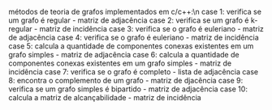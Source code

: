 métodos de teoria de grafos implementados em c/c++:\n
case 1: verifica se um grafo é regular - matriz de adjacência
case 2: verifica se um grafo é k-regular - matriz de incidência
case 3: verifica se o grafo é euleriano - matriz de adjacência
case 4: verifica se o grafo é euleriano - matriz de incidência
case 5: calcula a quantidade de componentes conexas existentes em um grafo simples - matriz de adjacência
case 6: calcula a quantidade de componentes conexas existentes em um grafo simples - matriz de incidência
case 7: verifica se o grafo é completo - lista de adjacência
case 8: encontra o complemento de um grafo -  matriz de djacência
case 9: verifica se um grafo simples é bipartido - matriz de adjacência
case 10: calcula a matriz de alcançabilidade - matriz de incidência
